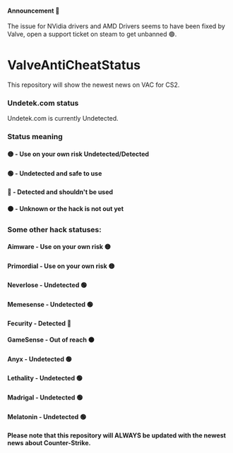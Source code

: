 #### Announcement 📢
The issue for NVidia drivers and AMD Drivers seems to have been fixed by Valve, open a support ticket on steam to get unbanned 🟢.

# ValveAntiCheatStatus
This repository will show the newest news on VAC for CS2.

### Undetek.com status
Undetek.com is currently Undetected.

### Status meaning
#### 🟡 - Use on your own risk Undetected/Detected
#### 🟢 - Undetected and safe to use
#### 🔴 - Detected and shouldn't be used
#### ⚫ - Unknown or the hack is not out yet

### Some other hack statuses:
#### Aimware - Use on your own risk 🟡
#### Primordial - Use on your own risk 🟡
#### Neverlose - Undetected 🟢
#### Memesense - Undetected 🟢
#### Fecurity - Detected 🔴
#### GameSense - Out of reach ⚫
#### Anyx - Undetected 🟢
#### Lethality - Undetected 🟢
#### Madrigal - Undetected 🟢
#### Melatonin - Undetected 🟢


#### Please note that this repository will ALWAYS be updated with the newest news about Counter-Strike.

